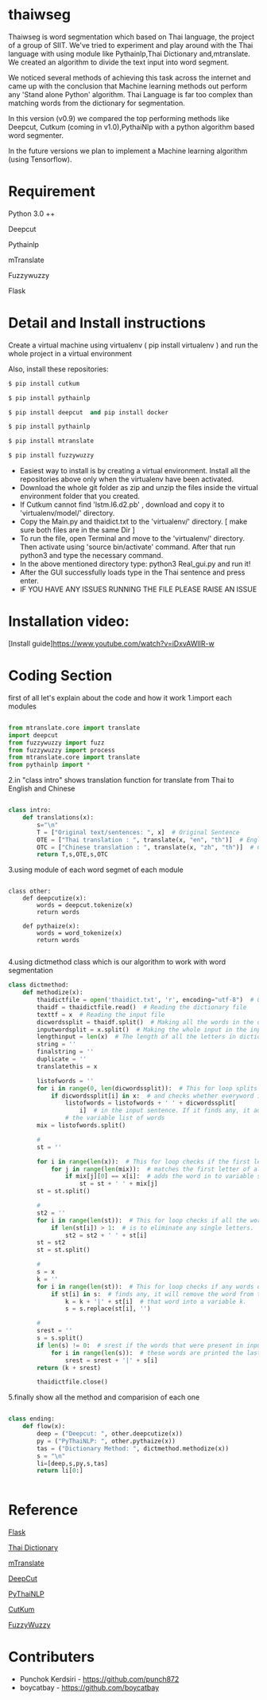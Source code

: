 # thaiwseg
Thaiwseg is word segmentation which based on Thai language, the project of a group of SIIT. We've tried to experiment and play around with the Thai language with using module like Pythainlp,Thai Dictionary and,mtranslate. We created an algorithm to divide the text input into word segment.

We noticed several methods of achieving this task across the internet and came up with the conclusion that Machine learning methods out perform any 'Stand alone Python' algorithm. Thai Language is far too complex than matching words from the dictionary for segmentation.

In this version (v0.9) we compared the top performing methods like Deepcut, Cutkum (coming in v1.0),PythaiNlp with a python algorithm based word segmenter. 

In the future versions we plan to implement a Machine learning algorithm (using Tensorflow).

# Requirement
Python 3.0 ++

Deepcut

Pythainlp

mTranslate

Fuzzywuzzy

Flask

# Detail and Install instructions

Create a virtual machine using virtualenv ( pip install virtualenv ) and run the whole project in a virtual environment 

Also, install these repositories:
```python
$ pip install cutkum
```
```python
$ pip install pythainlp
```
```python
$ pip install deepcut  and pip install docker
```
```python
$ pip install pythainlp
```
```python
$ pip install mtranslate   
```
```python
$ pip install fuzzywuzzy
```

- Easiest way to install is by creating a virtual environment. Install all the repositories above only when the virtualenv have been activated.
- Download the whole git folder as zip and unzip the files inside the virtual environment folder that you created.
- If Cutkum cannot find 'lstm.l6.d2.pb' , download and copy it to 'virtualenv/model/' directory.
- Copy the Main.py and thaidict.txt to the 'virtualenv/' directory. [ make sure both files are in the same Dir ]
- To run the file, open Terminal and move to the 'virtualenv/' directory. Then activate using 'source bin/activate' command. After that run python3 and type the necessary command.
- In the above mentioned directory type: python3 Real_gui.py and run it!
- After the GUI successfully loads type in the Thai sentence and press enter.
- IF YOU HAVE ANY ISSUES RUNNING THE FILE PLEASE RAISE AN ISSUE

# Installation video:

 [Install guide]https://www.youtube.com/watch?v=iDxvAWlIR-w


# Coding Section

first of all let's explain about the code and how it work 
1.import each modules

```python

from mtranslate.core import translate
import deepcut
from fuzzywuzzy import fuzz
from fuzzywuzzy import process
from mtranslate.core import translate
from pythainlp import *
```
2.in "class intro" shows translation function for translate from Thai to English and Chinese
```python

class intro:
    def translations(x):
        s="\n"
        T = ["Original text/sentences: ", x]  # Original Sentence
        OTE = ["Thai translation : ", translate(x, "en", "th")]  # English Translation of original
        OTC = ["Chinese translation : ", translate(x, "zh", "th")]  # Chinese Translation of original
        return T,s,OTE,s,OTC

```
3.using module of each word segmet of each module
```Pyhton

class other:
    def deepcutize(x):
        words = deepcut.tokenize(x)
        return words

    def pythaize(x):
        words = word_tokenize(x)
        return words
        
```
4.using dictmethod class which is our algorithm to work with word segmentation
```python
class dictmethod:
    def methodize(x):
        thaidictfile = open('thaidict.txt', 'r', encoding="utf-8")  # Opening the dictionary file
        thaidf = thaidictfile.read()  # Reading the dictionary file
        texttf = x  # Reading the input file
        dicwordssplit = thaidf.split()  # Making all the words in the dictionary as individual strings
        inputwordsplit = x.split()  # Making the whole input in the input file as individual strings
        lengthinput = len(x)  # The length of all the letters in dictionary
        string = ''
        finalstring = ''
        duplicate = ''
        translatethis = x

        listofwords = ''
        for i in range(0, len(dicwordssplit)):  # This for loop splits the whole dictionary into word by word
            if dicwordssplit[i] in x:  # and checks whether everyword in the dictionary is present
                listofwords = listofwords + ' ' + dicwordssplit[
                    i]  # in the input sentence. If it finds any, it adds those words in to
                # the variable list of words
        mix = listofwords.split()

        #
        st = ''

        for i in range(len(x)):  # This for loop checks if the first letter of every word in the mix var
            for j in range(len(mix)):  # matches the first letter of all words in the input. If it finds any it
                if mix[j][0] == x[i]:  # adds the word in to variable st
                    st = st + ' ' + mix[j]
        st = st.split()

        #
        st2 = ''
        for i in range(len(st)):  # This for loop checks if all the words in st are length 1 and above. This
            if len(st[i]) > 1:  # is to eliminate any single letters.
                st2 = st2 + ' ' + st[i]
        st = st2
        st = st.split()

        #
        s = x
        k = ''
        for i in range(len(st)):  # This for loop checks if any words of st are in the input sentence. If it
            if st[i] in s:  # finds any, it will remove the word from the input sentence and also add
                k = k + '|' + st[i]  # that word into a variable k.
                s = s.replace(st[i], '')

        #
        srest = ''
        s = s.split()
        if len(s) != 0:  # srest if the words that were present in input text not found in dictinary.
            for i in range(len(s)):  # these words are printed the last
                srest = srest + '|' + s[i]
        return (k + srest)

        thaidictfile.close()

```
5.finally show all the method and comparision of each one 
```python

class ending:
    def flow(x):
        deep = ("Deepcut: ", other.deepcutize(x))
        py = ("PyThaiNLP: ", other.pythaize(x))
        tas = ("Dictionary Method: ", dictmethod.methodize(x))
        s = "\n"
        li=[deep,s,py,s,tas]
        return li[0:]
        
```
# Reference
[Flask](http://flask.pocoo.org)

[Thai Dictionary](https://github.com/pureexe/thai-wordlist)

[mTranslate](https://www.npmjs.com/package/@ngx-translate/core)

[DeepCut](https://github.com/rkcosmos/deepcut)

[PyThaiNLP](https://github.com/PyThaiNLP/pythainlp)

[CutKum](https://github.com/pucktada/cutkum)

[FuzzyWuzzy](https://github.com/seatgeek/fuzzywuzzy)

# Contributers 
* Punchok Kerdsiri -  https://github.com/punch872
* boycatbay - https://github.com/boycatbay
